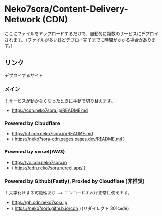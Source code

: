 # Neko7sora/Content-Delivery-Network (CDN)

ここにファイルをアップロードするだけで、自動的に複数のサービスにデプロイされます。（ファイルが多いほどデプロイ完了までに時間がかかる場合があります。）

## リンク
デプロイするサイト

### メイン
！サービスが動かなくなったときに手動で切り替えます。
 * https://cdn.neko7sora.jp/README.md

### Powered by Cloudflare
 * https://cf.cdn.neko7sora.jp/README.md
 * ( https://neko7sora-cdn.pages.pages.dev/README.md )

### Powered by vercel(AWS)
 * https://vc.cdn.neko7sora.jp
 * ( https://cdn.neko7sora.vercel.app/ )

### Powered by Github(Fastly), Proxied by Cloudflare [非推奨]
！文字化けする可能性あり --> エンコードすれば正常に使えます。
 * https://gh.cdn.neko7sora.jp
 * ( https://neko7sora.github.io/cdn ) (リダイレクト 301code)
